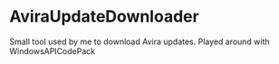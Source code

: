# AviraUpdateDownloader
Small tool used by me to download Avira updates. Played around with WindowsAPICodePack
